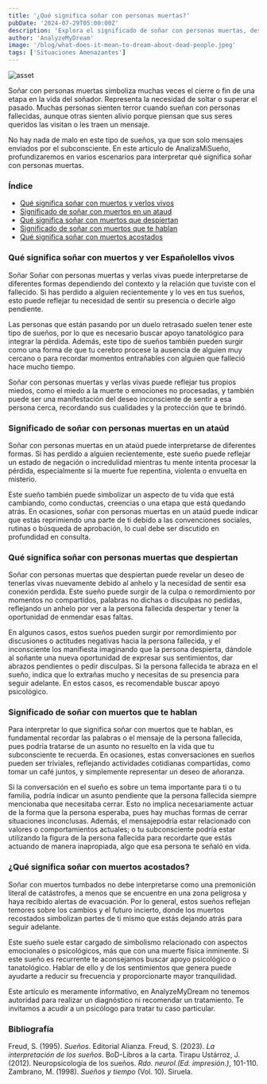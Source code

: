 ```yaml
---
title: '¿Qué significa soñar con personas muertas?'
pubDate: '2024-07-29T05:00:00Z'
description: 'Explora el significado de soñar con personas muertas, desde verlas vivas hasta conversaciones y sueños con personas fallecidas. Comprende los posibles mensajes y simbolismos.'
author: 'AnalyzeMyDream'
image: '/blog/what-does-it-mean-to-dream-about-dead-people.jpeg'
tags: ['Situaciones Amenazantes']
---
```


![asset](/blog/what-does-it-mean-to-dream-about-dead-people.jpeg)

Soñar con personas muertas simboliza muchas veces el cierre o fin de una etapa en la vida del soñador. Representa la necesidad de soltar o superar el pasado. Muchas personas sienten terror cuando sueñan con personas fallecidas, aunque otras sienten alivio porque piensan que sus seres queridos las visitan o les traen un mensaje.

No hay nada de malo en este tipo de sueños, ya que son solo mensajes enviados por el subconsciente. En este artículo de AnalizaMiSueño, profundizaremos en varios escenarios para interpretar qué significa soñar con personas muertas.

### Índice

- [Qué significa soñar con muertos y verlos vivos](#que-significa-sonar-con-muertos-y-verlos-vivos)
- [Significado de soñar con muertos en un ataud](#significado-de-sonar-con-muertos-en-un-ataud)
- [Qué significa soñar con muertos que despiertan](#que-significa-sonar-con-muertos-que-despiertan)
- [Significado de soñar con muertos que te hablan](#significado-de-sonar-con-muertos-que-te-hablan)
- [Qué significa soñar con muertos acostados](#que-significa-sonar-con-muertos-acostados)

### Qué significa soñar con muertos y ver Españolellos vivos

Soñar Soñar con personas muertas y verlas vivas puede interpretarse de diferentes formas dependiendo del contexto y la relación que tuviste con el fallecido. Si has perdido a alguien recientemente y lo ves en tus sueños, esto puede reflejar tu necesidad de sentir su presencia o decirle algo pendiente.

Las personas que están pasando por un duelo retrasado suelen tener este tipo de sueños, por lo que es necesario buscar apoyo tanatológico para integrar la pérdida. Además, este tipo de sueños también pueden surgir como una forma de que tu cerebro procese la ausencia de alguien muy cercano o para recordar momentos entrañables con alguien que falleció hace mucho tiempo.

Soñar con personas muertas y verlas vivas puede reflejar tus propios miedos, como el miedo a la muerte o emociones no procesadas, y también puede ser una manifestación del deseo inconsciente de sentir a esa persona cerca, recordando sus cualidades y la protección que te brindó. 

### Significado de soñar con personas muertas en un ataúd

Soñar con personas muertas en un ataúd puede interpretarse de diferentes formas. Si has perdido a alguien recientemente, este sueño puede reflejar un estado de negación o incredulidad mientras tu mente intenta procesar la pérdida, especialmente si la muerte fue repentina, violenta o envuelta en misterio.

Este sueño también puede simbolizar un aspecto de tu vida que está cambiando, como conductas, creencias o una etapa que está quedando atrás. En ocasiones, soñar con personas muertas en un ataúd puede indicar que estás reprimiendo una parte de ti debido a las convenciones sociales, rutinas o búsqueda de aprobación, lo cual debe ser discutido en profundidad en consulta.

### Qué significa soñar con personas muertas que despiertan

Soñar con personas muertas que despiertan puede revelar un deseo de tenerlas vivas nuevamente debido al anhelo y la necesidad de sentir esa conexión perdida. Este sueño puede surgir de la culpa o remordimiento por momentos no compartidos, palabras no dichas o disculpas no pedidas, reflejando un anhelo por ver a la persona fallecida despertar y tener la oportunidad de enmendar esas faltas.

En algunos casos, estos sueños pueden surgir por remordimiento por discusiones o actitudes negativas hacia la persona fallecida, y el inconsciente los manifiesta imaginando que la persona despierta, dándole al soñante una nueva oportunidad de expresar sus sentimientos, dar abrazos pendientes o pedir disculpas. Si la persona fallecida te abraza en el sueño, indica que lo extrañas mucho y necesitas de su presencia para seguir adelante. En estos casos, es recomendable buscar apoyo psicológico. 

### Significado de soñar con muertos que te hablan

Para interpretar lo que significa soñar con muertos que te hablan, es fundamental recordar las palabras o el mensaje de la persona fallecida, pues podría tratarse de un asunto no resuelto en la vida que tu subconsciente te recuerda. En ocasiones, estas conversaciones en sueños pueden ser triviales, reflejando actividades cotidianas compartidas, como tomar un café juntos, y simplemente representar un deseo de añoranza. 

Si la conversación en el sueño es sobre un tema importante para ti o tu familia, podría indicar un asunto pendiente que la persona fallecida siempre mencionaba que necesitaba cerrar. Esto no implica necesariamente actuar de la forma que la persona esperaba, pues hay muchas formas de cerrar situaciones inconclusas. Además, el mensajepodría estar relacionado con valores o comportamientos actuales; o tu subconsciente podría estar utilizando la figura de la persona fallecida para recordarte que estás actuando de manera inapropiada, algo que esa persona te señaló en vida. 

### ¿Qué significa soñar con muertos acostados?

Soñar con muertos tumbados no debe interpretarse como una premonición literal de catástrofes, a menos que se encuentre en una zona peligrosa y haya recibido alertas de evacuación. Por lo general, estos sueños reflejan temores sobre los cambios y el futuro incierto, donde los muertos recostados simbolizan partes de ti mismo que estás dejando atrás para seguir adelante. 

Este sueño suele estar cargado de simbolismo relacionado con aspectos emocionales o psicológicos, más que con una muerte física inminente. Si este sueño es recurrente te aconsejamos buscar apoyo psicológico o tanatológico. Hablar de ello y de los sentimientos que genera puede ayudarte a reducir su frecuencia y proporcionarte mayor tranquilidad.

Este artículo es meramente informativo, en AnalyzeMyDream no tenemos autoridad para realizar un diagnóstico ni recomendar un tratamiento. Te invitamos a acudir a un psicólogo para tratar tu caso particular.

### Bibliografía

Freud, S. (1995). *Sueños*. Editorial Alianza. 
Freud, S. (2023). *La interpretación de los sueños*. BoD-Libros a la carta. 
Tirapu Ustárroz, J. (2012). Neuropsicología de los sueños. *Rdo. neurol.(Ed. impresión.)*, 101-110. 
Zambrano, M. (1998). *Sueños y tiempo* (Vol. 10). Siruela.